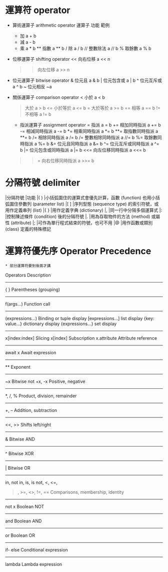 # 運算符 operator
* 算術運算子 arithmetic operator
	運算子	功能	範例
	+	加	a + b
	-	減	a - b
	*	乘	a * b
	**	指數	a ** b
	/	除	a / b
	//	整數除法	a // b
	%	取餘數	a % b

* 位移運算子 shifting operator
	<<	向右位移	a << n
	>>	向左位移	a >> n

* 位元運算子 bitwise operator
	&	位元且	a & b
	|	位元包含或	a | b
	^	位元互斥或	a ^ b
	~	位元相反	~a
	
* 關係運算子 comparison operator
	<	小於	a < b
	>	大於	a > b
	<=	小於等於	a <= b
	>=	大於等於	a >= b
	==	相等	a == b
	!=	不相等	a != b
	
	* 指派運算子 assignment operator
	=	指派	a = b
	+=	相加同時指派	a += b
	-=	相減同時指派	a -= b
	*=	相乘同時指派	a *= b
	**=	取指數同時指派	a **= b
	/=	相除同時指派	a /= b
	/=	整數相除同時指派	a //= b
	%=	取餘數同時指派	a %= b
	&=	位元且同時指派	a &= b
	^=	位元互斥或同時指派	a ^= b
	|=	位元包含或同時指派	a |= b
	<<=	向左位移同時指派	a <<= b
	>>=	向右位移同時指派	a >>= b
	
# 分隔符號 delimiter
|分隔符號	|功能
|( )	|小括弧圍住的運算式會優先計算，函數 (function) 也用小括弧圍住參數列 (parameter list)
|[ ]	|序列型態 (sequence type) 的索引符號，或用作定義串列 (list)
|{ }	|用作定義字典 (dictionary)
|,	|同一行中分隔多個運算式
|:	|控制陳述條件 (condition) 後的分隔符號
|.	|用為存取物件的方法 (method) 或屬性 (attribute)
|;	|可作為單行程式結束的符號，也可不用
|@	|用作函數或類別 (class) 定義的特殊標記

# 運算符優先序 Operator Precedence
	* 部分運算符要到後面才講
Operators		Description
----------		--------
{ }				Parentheses (grouping)
----------		--------
f(args…)		Function call
----------		--------
(expressions…)	Binding or tuple display
[expressions…]	list display
{key: value…}	dictionary display
{expressions…}	set display
----------		--------
x[index:index]	Slicing
x[index]		Subscription
x.attribute		Attribute reference
----------		--------
await x			Await expression
----------		--------
**				Exponent
----------		--------
~x				Bitwise not
+x, -x			Positive, negative
----------		--------
*, /, %			Product, division, remainder

----------		--------
+, –			Addition, subtraction
----------		--------
<<, >>			Shifts left/right
----------		--------
&				Bitwise AND
----------		--------
^				Bitwise XOR
----------		--------
|				Bitwise OR
----------		--------
in, not in, is,
 is not, <, <=, 
 >, >=,
<>, !=, ==		Comparisons, membership, identity
----------		--------
not x			Boolean NOT
----------		--------
and				Boolean AND
----------		--------
or				Boolean OR
----------		--------
if- else		Conditional expression
----------		--------
lambda			Lambda expression

